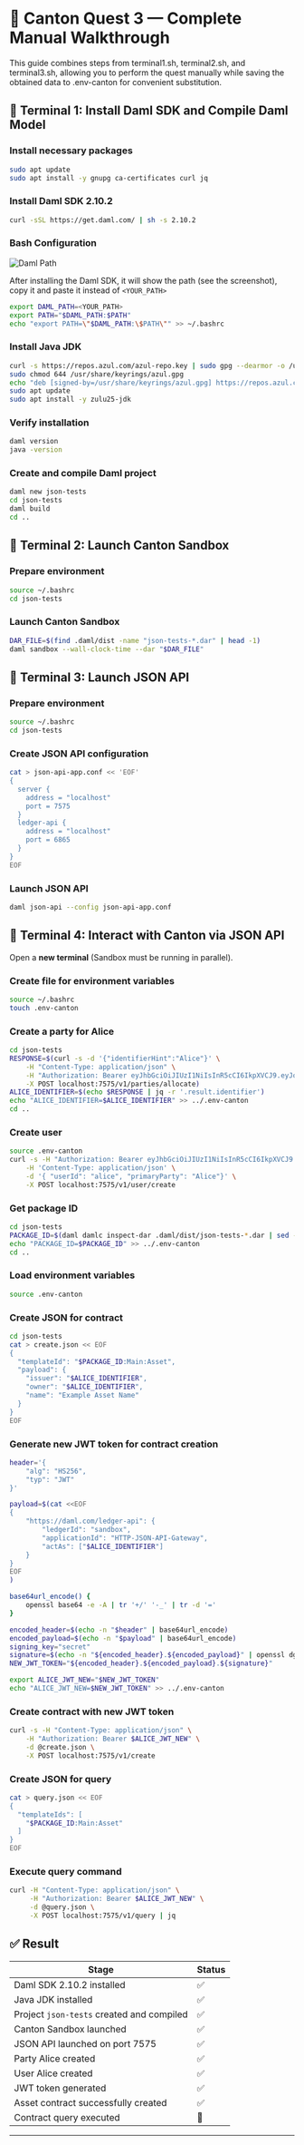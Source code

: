 # 🧭 Canton Quest 3 — Complete Manual Walkthrough

This guide combines steps from terminal1.sh, terminal2.sh, and terminal3.sh, allowing you to perform the quest manually while saving the obtained data to .env-canton for convenient substitution.

## 🧩 Terminal 1: Install Daml SDK and Compile Daml Model

### Install necessary packages
```bash
sudo apt update
sudo apt install -y gnupg ca-certificates curl jq
```

### Install Daml SDK 2.10.2

```bash
curl -sSL https://get.daml.com/ | sh -s 2.10.2
```

### Bash Configuration 

![Daml Path](../other/Скриншот%2020-10-2025%20190857.jpg)

After installing the Daml SDK, it will show the path (see the screenshot), copy it and paste it instead of `<YOUR_PATH>`

```bash
export DAML_PATH=<YOUR_PATH>
export PATH="$DAML_PATH:$PATH"
echo "export PATH=\"$DAML_PATH:\$PATH\"" >> ~/.bashrc
```

### Install Java JDK
```bash
curl -s https://repos.azul.com/azul-repo.key | sudo gpg --dearmor -o /usr/share/keyrings/azul.gpg
sudo chmod 644 /usr/share/keyrings/azul.gpg
echo "deb [signed-by=/usr/share/keyrings/azul.gpg] https://repos.azul.com/zulu/deb stable main" | sudo tee /etc/apt/sources.list.d/zulu.list
sudo apt update
sudo apt install -y zulu25-jdk
```

### Verify installation
```bash
daml version
java -version
```

### Create and compile Daml project
```bash
daml new json-tests
cd json-tests
daml build
cd ..
```

## 🚀 Terminal 2: Launch Canton Sandbox

### Prepare environment
```bash
source ~/.bashrc
cd json-tests
```

### Launch Canton Sandbox
```bash
DAR_FILE=$(find .daml/dist -name "json-tests-*.dar" | head -1)
daml sandbox --wall-clock-time --dar "$DAR_FILE"
```

## 🚀 Terminal 3: Launch JSON API

### Prepare environment
```bash
source ~/.bashrc
cd json-tests
```

### Create JSON API configuration
```bash
cat > json-api-app.conf << 'EOF'
{
  server {
    address = "localhost"
    port = 7575
  }
  ledger-api {
    address = "localhost"
    port = 6865
  }
}
EOF
```

### Launch JSON API
```bash
daml json-api --config json-api-app.conf
```

## 🧠 Terminal 4: Interact with Canton via JSON API

Open a **new terminal** (Sandbox must be running in parallel).

### Create file for environment variables
```bash
source ~/.bashrc
touch .env-canton
```

### Create a party for Alice
```bash
cd json-tests
RESPONSE=$(curl -s -d '{"identifierHint":"Alice"}' \
    -H "Content-Type: application/json" \
    -H "Authorization: Bearer eyJhbGciOiJIUzI1NiIsInR5cCI6IkpXVCJ9.eyJodHRwczovL2RhbWwuY29tL2xlZGdlci1hcGkiOnsibGVkZ2VySWQiOiJzYW5kYm94IiwiYXBwbGljYXRpb25JZCI6IkhUVFAtSlNPTi1BUEktR2F0ZXdheSIsImFjdEFzIjpbIkFsaWNlIl19fQ.FIjS4ao9yu1XYnv1ZL3t7ooPNIyQYAYAHY3pmzej4EMCM" \
    -X POST localhost:7575/v1/parties/allocate)
ALICE_IDENTIFIER=$(echo $RESPONSE | jq -r '.result.identifier')
echo "ALICE_IDENTIFIER=$ALICE_IDENTIFIER" >> ../.env-canton
cd ..
```

### Create user
```bash
source .env-canton
curl -s -H "Authorization: Bearer eyJhbGciOiJIUzI1NiIsInR5cCI6IkpXVCJ9.eyJodHRwczovL2RhbWwuY29tL2xlZGdlci1hcGkiOnsibGVkZ2VySWQiOiJzYW5kYm94IiwiYXBwbGljYXRpb25JZCI6IkhUVFAtSlNPTi1BUEktR2F0ZXdheSIsImFjdEFzIjpbIkFsaWNlIl19fQ.FIjS4ao9yu1XYnv1ZL3t7ooPNIyQYAYAHY3pmzej4EMCM" \
    -H 'Content-Type: application/json' \
    -d '{ "userId": "alice", "primaryParty": "Alice"}' \
    -X POST localhost:7575/v1/user/create
```

### Get package ID
```bash
cd json-tests
PACKAGE_ID=$(daml damlc inspect-dar .daml/dist/json-tests-*.dar | sed -n 's/.*json-tests-[^-]*-\([0-9a-f]\+\)\/Main\.daml.*/\1/p')
echo "PACKAGE_ID=$PACKAGE_ID" >> ../.env-canton
cd ..
```

### Load environment variables
```bash
source .env-canton
```

### Create JSON for contract
```bash
cd json-tests
cat > create.json << EOF
{
  "templateId": "$PACKAGE_ID:Main:Asset",
  "payload": {
    "issuer": "$ALICE_IDENTIFIER",
    "owner": "$ALICE_IDENTIFIER",
    "name": "Example Asset Name"
  }
}
EOF
```

### Generate new JWT token for contract creation
```bash
header='{
    "alg": "HS256",
    "typ": "JWT"
}'

payload=$(cat <<EOF
{
    "https://daml.com/ledger-api": {
        "ledgerId": "sandbox",
        "applicationId": "HTTP-JSON-API-Gateway",
        "actAs": ["$ALICE_IDENTIFIER"]
    }
}
EOF
)

base64url_encode() {
    openssl base64 -e -A | tr '+/' '-_' | tr -d '='
}

encoded_header=$(echo -n "$header" | base64url_encode)
encoded_payload=$(echo -n "$payload" | base64url_encode)
signing_key="secret"
signature=$(echo -n "${encoded_header}.${encoded_payload}" | openssl dgst -sha256 -hmac "$signing_key" -binary | base64url_encode)
NEW_JWT_TOKEN="${encoded_header}.${encoded_payload}.${signature}"

export ALICE_JWT_NEW="$NEW_JWT_TOKEN"
echo "ALICE_JWT_NEW=$NEW_JWT_TOKEN" >> ../.env-canton
```

### Create contract with new JWT token
```bash
curl -s -H "Content-Type: application/json" \
    -H "Authorization: Bearer $ALICE_JWT_NEW" \
    -d @create.json \
    -X POST localhost:7575/v1/create
```

### Create JSON for query
```bash
cat > query.json << EOF
{
  "templateIds": [
    "$PACKAGE_ID:Main:Asset"
  ]
}
EOF
```
### Execute query command

```bash
curl -H "Content-Type: application/json" \
     -H "Authorization: Bearer $ALICE_JWT_NEW" \
     -d @query.json \
     -X POST localhost:7575/v1/query | jq
```

## ✅ Result

| Stage | Status |
|------|--------|
| Daml SDK 2.10.2 installed | ✅ |
| Java JDK installed | ✅ |
| Project `json-tests` created and compiled | ✅ |
| Canton Sandbox launched | ✅ |
| JSON API launched on port 7575 | ✅ |
| Party Alice created | ✅ |
| User Alice created | ✅ |
| JWT token generated | ✅ |
| Asset contract successfully created | ✅ |
| Contract query executed | 🎉 |

---
